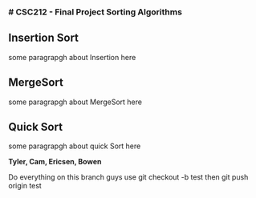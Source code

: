 <h3> # CSC212 - Final Project Sorting Algorithms</h4>

<h2> Insertion Sort </h2>
<p>some paragrapgh about Insertion here</p>

<h2> MergeSort </h2>
<p>some paragrapgh about MergeSort here</p>

<h2> Quick Sort </h2>
<p>some paragrapgh about quick Sort here</p>

<strong>Tyler, Cam, Ericsen, Bowen</strong>
<p>Do everything on this branch guys 
use git checkout -b test
then git push origin test</p>